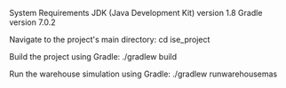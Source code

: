 System Requirements
JDK (Java Development Kit) version 1.8
Gradle version 7.0.2

Navigate to the project's main directory:
cd ise_project

Build the project using Gradle:
./gradlew build

Run the warehouse simulation using Gradle:
./gradlew runwarehousemas

